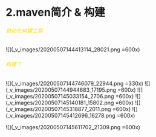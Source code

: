 # 2.maven简介 & 构建
###### <font color=gold>自动化构建工具</font>
![](_v_images/20200507144413114_28021.png =600x)

###### <font color=gold>构建？</font>
![](_v_images/20200507144746079_22944.png =330x)
![](_v_images/20200507144944683_17195.png =600x)
![](_v_images/20200507145033154_2706.png =600x)
![](_v_images/20200507145140181_15802.png =600x)
![](_v_images/20200507145318877_2011.png =600x)
![](_v_images/20200507145412696_16278.png =600x)

![](_v_images/20200507145611702_21309.png =600x)